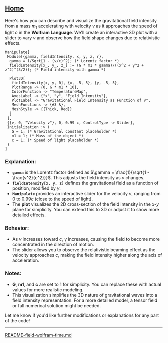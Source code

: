 [Home](https://t2m.io/VwvDcuw)
---

Here's how you can describe and visualize the gravitational field intensity from a mass $m_1$ accelerating with velocity $v$ as it approaches the speed of light $c$ in the **Wolfram Language**. We'll create an interactive 3D plot with a slider to vary $v$ and observe how the field shape changes due to relativistic effects.

```wolfram
Manipulate[
 Module[{gamma, fieldIntensity, x, y, z, r},
  gamma = 1/Sqrt[1 - (v/c)^2]; (* Lorentz factor *)
  fieldIntensity[x_, y_, z_] := (G * m1 * gamma)/((x^2 + y^2 + z^2)^(3/2)); (* Field intensity with gamma *)
  
  Plot3D[
   fieldIntensity[x, y, 0], {x, -5, 5}, {y, -5, 5},
   PlotRange -> {0, G * m1 * 10},
   ColorFunction -> "TemperatureMap",
   AxesLabel -> {"x", "y", "Field Intensity"},
   PlotLabel -> "Gravitational Field Intensity as Function of v",
   MeshFunctions -> {#3 &},
   MeshStyle -> {{Thick, Red}}
  ]
 ],
 {{v, 0, "Velocity v"}, 0, 0.99 c, ControlType -> Slider},
 Initialization :> (
   G = 1; (* Gravitational constant placeholder *)
   m1 = 1; (* Mass of the object *)
   c = 1; (* Speed of light placeholder *)
 )
]
```

### Explanation:
- **`gamma`** is the Lorentz factor defined as $\gamma = \frac{1}{\sqrt{1 - \frac{v^2}{c^2}}}$. This adjusts the field intensity as $v$ changes.
- **`fieldIntensity[x, y, z]`** defines the gravitational field as a function of position, modified by $\gamma$.
- **`Manipulate`** provides an interactive slider for the velocity $v$, ranging from 0 to $0.99c$ (close to the speed of light).
- The **plot** visualizes the 2D cross-section of the field intensity in the $x$-$y$ plane for simplicity. You can extend this to 3D or adjust it to show more detailed effects.

### Behavior:
- As $v$ increases toward $c$, $\gamma$ increases, causing the field to become more concentrated in the direction of motion.
- The slider allows you to observe the relativistic beaming effect as the velocity approaches $c$, making the field intensity higher along the axis of acceleration.

### Notes:
- **G**, **m1**, and **c** are set to 1 for simplicity. You can replace these with actual values for more realistic modeling.
- This visualization simplifies the 3D nature of gravitational waves into a field intensity representation. For a more detailed model, a tensor field or full numerical solution might be needed.

Let me know if you'd like further modifications or explanations for any part of the code!


---

[README-field-wolfram-time.md](https://t2m.io/AeoSZ6D)

